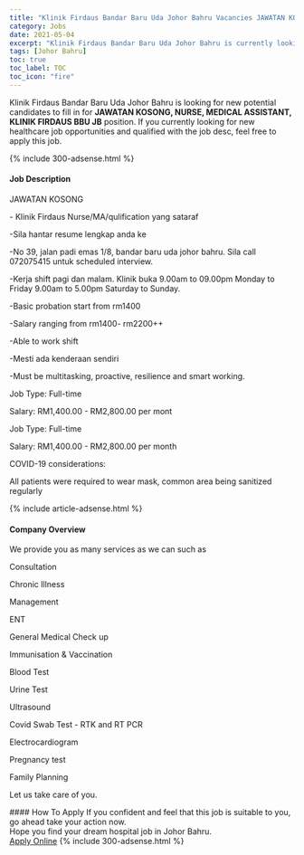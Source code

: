 ```yaml
---
title: "Klinik Firdaus Bandar Baru Uda Johor Bahru Vacancies JAWATAN KOSONG, NURSE, MEDICAL ASSISTANT, KLINIK FIRDAUS BBU JB" 
category: Jobs 
date: 2021-05-04 
excerpt: "Klinik Firdaus Bandar Baru Uda Johor Bahru is currently looking for suitable person to fill in the JAWATAN KOSONG, NURSE, MEDICAL ASSISTANT, KLINIK FIRDAUS BBU JB which positioned at Johor Bahru" 
tags: [Johor Bahru] 
toc: true 
toc_label: TOC 
toc_icon: "fire" 
--- 
```


<p>Klinik Firdaus Bandar Baru Uda Johor Bahru is looking for new potential candidates to fill in for <b>JAWATAN KOSONG, NURSE, MEDICAL ASSISTANT, KLINIK FIRDAUS BBU JB</b> position. If you currently looking for new healthcare job opportunities and qualified with the job desc, feel free to apply this job.
</p>{% include 300-adsense.html %} 
<div><div><h4>Job Description</h4></div><div><div><span><div><p>JAWATAN KOSONG</p><p>- Klinik Firdaus Nurse/MA/qulification yang sataraf</p><p>-Sila hantar resume lengkap anda ke</p><p>-No 39, jalan padi emas 1/8, bandar baru uda johor bahru. Sila call 072075415 untuk scheduled interview.</p><p>-Kerja shift pagi dan malam. Klinik buka 9.00am to 09.00pm Monday to Friday 9.00am to 5.00pm Saturday to Sunday.</p><p>-Basic probation start from rm1400</p><p>-Salary ranging from rm1400- rm2200++</p><p>-Able to work shift</p><p>-Mesti ada kenderaan sendiri</p><p>-Must be multitasking, proactive, resilience and smart working.</p><p>Job Type: Full-time</p><p>Salary: RM1,400.00 - RM2,800.00 per mont</p><p>Job Type: Full-time</p><p>Salary: RM1,400.00 - RM2,800.00 per month</p><p>COVID-19 considerations:</p><p>All patients were required to wear mask, common area being sanitized regularly</p></div></span></div></div></div> 
{% include article-adsense.html %} 
<div><div><h4>Company Overview</h4></div><div><div><span><div><p>We provide you as many services as we can such as</p><p>Consultation</p><p>Chronic Illness</p><p>Management</p><p>ENT</p><p>General Medical Check up</p><p>Immunisation &amp; Vaccination</p><p>Blood Test</p><p>Urine Test</p><p>Ultrasound</p><p>Covid Swab Test - RTK and RT PCR</p><p>Electrocardiogram</p><p>Pregnancy test</p><p>Family Planning</p><p>Let us take care of you.</p></div></span></div></div></div> 
#### How To Apply 
If you confident and feel that this job is suitable to you, go ahead take your action now. <br/> 
Hope you find your dream hospital job in Johor Bahru. <br/> 
<a href="https://www.jobstreet.com.my/en/job/jawatan-kosong-nurse-medical-assistant-klinik-firdaus-bbu-jb-4556111?jobId=jobstreet-my-job-4556111" class="btn btn--warning" target="_blank" rel="nofollow noopenner">Apply Online</a> 
{% include 300-adsense.html %} 